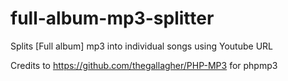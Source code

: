 # full-album-mp3-splitter
Splits [Full album] mp3 into individual songs using Youtube URL

Credits to https://github.com/thegallagher/PHP-MP3 for phpmp3
